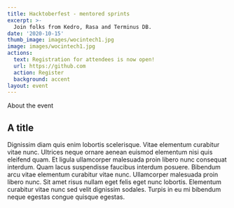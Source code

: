 ```yaml
---
title: Hacktoberfest - mentored sprints
excerpt: >-
  Join folks from Kedro, Rasa and Terminus DB.
date: '2020-10-15'
thumb_image: images/wocintech1.jpg
image: images/wocintech1.jpg
actions:
  text: Registration for attendees is now open!
  url: https://github.com
  action: Register
  background: accent
layout: event
---
```


About the event

## A title

Dignissim diam quis enim lobortis scelerisque. Vitae elementum curabitur vitae nunc. Ultrices neque ornare aenean euismod elementum nisi quis eleifend quam. Et ligula ullamcorper malesuada proin libero nunc consequat interdum. Quam lacus suspendisse faucibus interdum posuere. Bibendum arcu vitae elementum curabitur vitae nunc. Ullamcorper malesuada proin libero nunc. Sit amet risus nullam eget felis eget nunc lobortis. Elementum curabitur vitae nunc sed velit dignissim sodales. Turpis in eu mi bibendum neque egestas congue quisque egestas.
